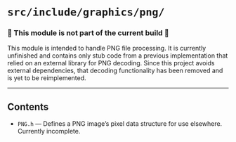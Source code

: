 # `src/include/graphics/png/`

### 🚧 This module is not part of the current build 🚧

This module is intended to handle PNG file processing. It is currently unfinished and contains only stub code from a previous implementation that relied on an external library for PNG decoding. Since this project avoids external dependencies, that decoding functionality has been removed and is yet to be reimplemented.

---

## Contents

- `PNG.h` — Defines a PNG image’s pixel data structure for use elsewhere. Currently incomplete.
